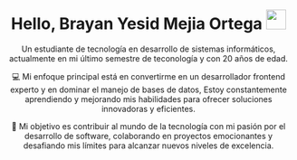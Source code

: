 <div align="center">

<h1 align="center"><b> Hello, Brayan Yesid Mejia Ortega </b><img src="https://media.giphy.com/media/hvRJCLFzcasrR4ia7z/giphy.gif" width="35"></h1>

Un estudiante de tecnología en desarrollo de sistemas informáticos, 
actualmente en mi último semestre de teconología y con 20 años de edad. 

💻 Mi enfoque principal está en convertirme en un desarrollador frontend experto y en dominar el manejo de bases de datos,
Estoy constantemente aprendiendo y mejorando mis habilidades para ofrecer soluciones innovadoras y eficientes.

🌟 Mi objetivo es contribuir al mundo de la tecnología con mi pasión por el desarrollo de software, colaborando en proyectos emocionantes 
y desafiando mis límites para alcanzar nuevos niveles de excelencia.

</div>
